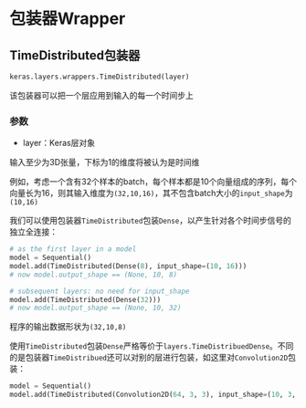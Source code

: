 # 包装器Wrapper

## TimeDistributed包装器
```python
keras.layers.wrappers.TimeDistributed(layer)
```
该包装器可以把一个层应用到输入的每一个时间步上

### 参数

* layer：Keras层对象

输入至少为3D张量，下标为1的维度将被认为是时间维

例如，考虑一个含有32个样本的batch，每个样本都是10个向量组成的序列，每个向量长为16，则其输入维度为```(32,10,16)```，其不包含batch大小的```input_shape```为```(10,16)```

我们可以使用包装器```TimeDistributed```包装```Dense```，以产生针对各个时间步信号的独立全连接：

```python
# as the first layer in a model
model = Sequential()
model.add(TimeDistributed(Dense(8), input_shape=(10, 16)))
# now model.output_shape == (None, 10, 8)

# subsequent layers: no need for input_shape
model.add(TimeDistributed(Dense(32)))
# now model.output_shape == (None, 10, 32)
```

程序的输出数据形状为```(32,10,8)```

使用```TimeDistributed```包装```Dense```严格等价于```layers.TimeDistribuedDense```。不同的是包装器```TimeDistribued```还可以对别的层进行包装，如这里对```Convolution2D```包装：

```python
model = Sequential()
model.add(TimeDistributed(Convolution2D(64, 3, 3), input_shape=(10, 3, 299, 299)))
```